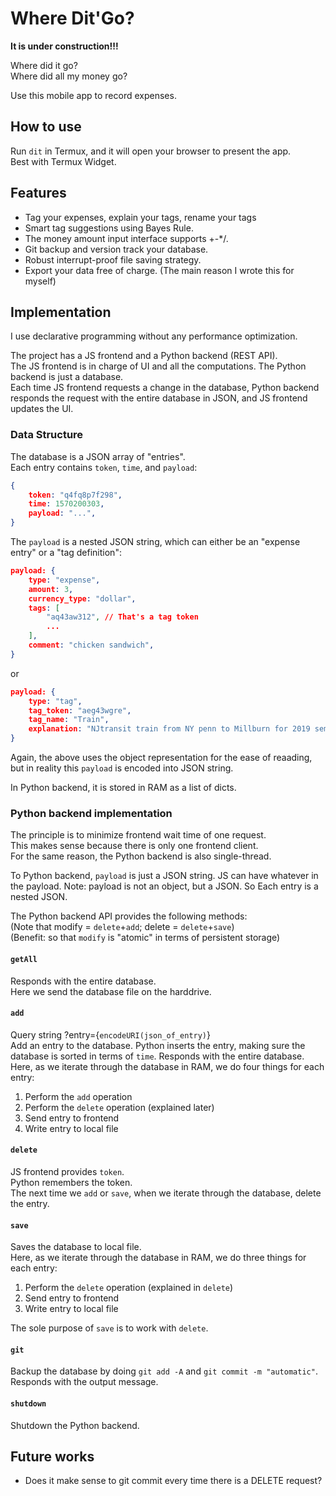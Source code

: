 # Where Dit'Go? 
**It is under construction!!!**  

Where did it go?  
Where did all my money go?  

Use this mobile app to record expenses.  

## How to use
Run `dit` in Termux, and it will open your browser to present the app.  
Best with Termux Widget.  

## Features
* Tag your expenses, explain your tags, rename your tags  
* Smart tag suggestions using Bayes Rule.  
* The money amount input interface supports +-*/.  
* Git backup and version track your database.  
* Robust interrupt-proof file saving strategy.  
* Export your data free of charge. (The main reason I wrote this for myself)  

## Implementation
I use declarative programming without any performance optimization.  

The project has a JS frontend and a Python backend (REST API).  
The JS frontend is in charge of UI and all the computations. The Python backend is just a database.  
Each time JS frontend requests a change in the database, Python backend responds the request with the entire database in JSON, and JS frontend updates the UI.  

### Data Structure
The database is a JSON array of "entries".  
Each entry contains `token`, `time`, and `payload`:  
```JSON
{
    token: "q4fq8p7f298", 
    time: 1570200303,
    payload: "...", 
}
```
The `payload` is a nested JSON string, which can either be an "expense entry" or a "tag definition":  
```JSON
payload: {
    type: "expense", 
    amount: 3, 
    currency_type: "dollar", 
    tags: [
        "aq43aw312", // That's a tag token
        ...
    ], 
    comment: "chicken sandwich", 
}
```
or  
```JSON
payload: {
    type: "tag", 
    tag_token: "aeg43wgre", 
    tag_name: "Train", 
    explanation: "NJtransit train from NY penn to Millburn for 2019 semester", 
}
```
Again, the above uses the object representation for the ease of reaading, but in reality this `payload` is encoded into JSON string.  

In Python backend, it is stored in RAM as a list of dicts.  

### Python backend implementation
The principle is to minimize frontend wait time of one request.  
This makes sense because there is only one frontend client.  
For the same reason, the Python backend is also single-thread.  

To Python backend, `payload` is just a JSON string. 
JS can have whatever in the payload. 
Note: payload is not an object, but a JSON. So Each entry is a nested JSON. 

The Python backend API provides the following methods:  
(Note that modify = `delete`+`add`; delete = `delete`+`save`)  
(Benefit: so that `modify` is "atomic" in terms of persistent storage)  

#### `getAll`
Responds with the entire database.  
Here we send the database file on the harddrive.  

#### `add`
Query string ?entry={`encodeURI(json_of_entry)`}  
Add an entry to the database. Python inserts the entry, making sure the database is sorted in terms of `time`. Responds with the entire database.  
Here, as we iterate through the database in RAM, we do four things for each entry:  
1. Perform the `add` operation  
2. Perform the `delete` operation (explained later)  
3. Send entry to frontend  
4. Write entry to local file  

#### `delete`
JS frontend provides `token`.  
Python remembers the token.  
The next time we `add` or `save`, when we iterate through the database, delete the entry.  

#### `save`
Saves the database to local file.  
Here, as we iterate through the database in RAM, we do three things for each entry:  
1. Perform the `delete` operation (explained in `delete`)  
2. Send entry to frontend  
3. Write entry to local file  

The sole purpose of `save` is to work with `delete`.  

#### `git`
Backup the database by doing `git add -A` and `git commit -m "automatic"`.  
Responds with the output message.  

#### `shutdown`
Shutdown the Python backend.  

## Future works
* Does it make sense to git commit every time there is a DELETE request?  
